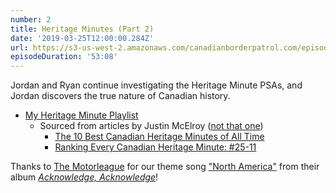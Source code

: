 ```yaml
---
number: 2
title: Heritage Minutes (Part 2)
date: '2019-03-25T12:00:00.284Z'
url: https://s3-us-west-2.amazonaws.com/canadianborderpatrol.com/episodes/Canadian+Border+Patrol+02+-+Heritage+Minutes+(Part+2).mp3
episodeDuration: '53:08'
---
```


Jordan and Ryan continue investigating the Heritage Minute PSAs, and Jordan discovers the true nature of Canadian history.

<!-- end -->

* [My Heritage Minute Playlist](https://www.youtube.com/playlist?list=PLByS-hlj65aUUgbC4cTYvP6hVBTaH4TaJ)
    * Sourced from articles by Justin McElroy ([not that one](https://www.themcelroy.family/))
        * [The 10 Best Canadian Heritage Minutes of All Time](https://justinmcelroy.com/2014/11/19/the-10-best-canadian-heritage-minutes-of-all-time/)
        * [Ranking Every Canadian Heritage Minute: #25-11](https://justinmcelroy.com/2014/11/14/ranking-every-canadian-heritage-minute-25-10/)

Thanks to [The Motorleague](https://www.themotorleague.ca/) for our theme song ["North America"](https://themotorleague.bandcamp.com/track/north-america-2) from their album *[Acknowledge, Acknowledge](https://themotorleague.bandcamp.com/album/acknowledge-acknowledge-2)*!
